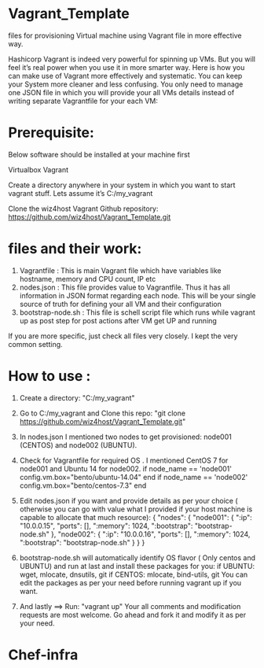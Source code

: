 # Vagrant_Template
files for provisioning Virtual machine using Vagrant file in more effective way.

Hashicorp Vagrant is indeed very powerful for spinning up VMs. But you will feel it’s real  power when you use it in more smarter way. Here is how you can make use of  Vagrant more effectively and systematic. You can keep your System more cleaner and less confusing. You only need to manage one JSON file in which you will provide your all VMs details instead of writing separate Vagrantfile for your each VM:
 # Prerequisite:
Below software should be installed at your machine first

Virtualbox
Vagrant

Create a directory anywhere in your system in which you want to start vagrant stuff. Lets assume it’s C:/my_vagrant

Clone the wiz4host Vagrant Github repository:  https://github.com/wiz4host/Vagrant_Template.git

# files and their work:
1. Vagrantfile : This is main Vagrant file which have variables like hostname, memory and CPU count, IP etc
2. nodes.json : This file provides value to Vagrantfile. Thus it has all information in JSON format regarding each node. This will be your single source of truth for defining your all VM and their configuration
3. bootstrap-node.sh : This file is schell script file which runs while vagrant up as post step for post actions after VM get UP and running

If you are more specific, just check all files very closely. I kept the very common setting.


# How to use :
1. Create a directory: "C:/my_vagrant"

2. Go to C:/my_vagrant and Clone this repo: "git clone https://github.com/wiz4host/Vagrant_Template.git"

3. In nodes.json I mentioned two nodes to get provisioned: node001 (CENTOS) and node002 (UBUNTU).

4. Check for Vagrantfile for required OS . I mentioned CentOS 7  for node001 and Ubuntu 14 for  node002. 
if node_name == 'node001'
  config.vm.box="bento/ubuntu-14.04" 
end 
if node_name == 'node002' 
  config.vm.box="bento/centos-7.3" 
end

5. Edit nodes.json if you want and provide details as per your choice ( otherwise you can go with value what I provided if your host machine is capable to allocate that much resource):
{
  "nodes": {
    "node001": {
      ":ip": "10.0.0.15",
      "ports": [],
      ":memory": 1024,
      ":bootstrap": "bootstrap-node.sh"
    },
    "node002": {
      ":ip": "10.0.0.16",
      "ports": [],
      ":memory": 1024,
      ":bootstrap": "bootstrap-node.sh"
    }
  }
}


6. bootstrap-node.sh will automatically identify OS flavor ( Only centos and UBUNTU) and run at last and install these packages for you:
 if UBUNTU: wget, mlocate, dnsutils, git 
 if CENTOS: mlocate, bind-utils, git
 You can edit the packages as per your need before running vagrant up if you want.
 
 
7. And lastly ==> Run: "vagrant up"
Your all comments and modification requests are most welcome. Go ahead and fork it and modify it as per your need.
# Chef-infra
